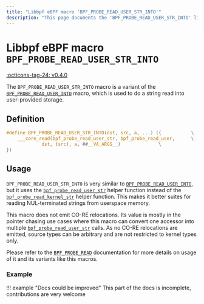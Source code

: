 ```yaml
---
title: "Libbpf eBPF macro 'BPF_PROBE_READ_USER_STR_INTO'"
description: "This page documents the 'BPF_PROBE_READ_USER_STR_INTO' libbpf eBPF macro, including its definition, usage, and examples."
---
```

# Libbpf eBPF macro `BPF_PROBE_READ_USER_STR_INTO`

[:octicons-tag-24: v0.4.0](https://github.com/libbpf/libbpf/releases/tag/v0.4.0)

The `BPF_PROBE_READ_USER_STR_INTO` macro is a variant of the [`BPF_PROBE_READ_USER_INTO`](BPF_PROBE_READ_USER_INTO.md) macro, which is used to do a string read into user-provided storage.

## Definition

```c
#define BPF_PROBE_READ_USER_STR_INTO(dst, src, a, ...) ({		    \
	___core_read(bpf_probe_read_user_str, bpf_probe_read_user,	    \
		     dst, (src), a, ##__VA_ARGS__)			    \
})
```

## Usage

`BPF_PROBE_READ_USER_STR_INTO` is very similar to [`BPF_PROBE_READ_USER_INTO`](BPF_PROBE_READ_USER_INTO.md), but it uses the [`bpf_probe_read_user_str`](../../../linux/helper-function/bpf_probe_read_kernel_str.md) helper function instead of the [`bpf_probe_read_kernel_str`](../../../linux/helper-function/bpf_probe_read_kernel_str.md) helper function. This makes it better suites for reading NUL-terminated strings from userspace memory.

This macro does not emit CO-RE relocations. Its value is mostly in the pointer chasing use cases where this macro can convert one accessor into multiple [`bpf_probe_read_user_str`](../../../linux/helper-function/bpf_probe_read_user_str.md) calls. As no CO-RE relocations are emitted, source types can be arbitrary and are not restricted to kernel types only.

Please refer to the [`BPF_PROBE_READ`](BPF_PROBE_READ.md) documentation for more details on usage of it and its variants like this macros.

### Example

!!! example "Docs could be improved"
    This part of the docs is incomplete, contributions are very welcome
